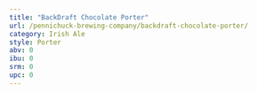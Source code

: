 ```yaml
---
title: "BackDraft Chocolate Porter"
url: /pennichuck-brewing-company/backdraft-chocolate-porter/
category: Irish Ale
style: Porter
abv: 0
ibu: 0
srm: 0
upc: 0
---
```


